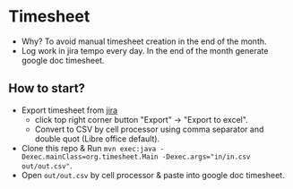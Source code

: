 # Timesheet

* Why? To avoid manual timesheet creation in the end of the month.
* Log work in jira tempo every day. In the end of the month generate google doc timesheet.

## How to start?

* Export timesheet from [jira](https://jira.4finance.net/secure/TempoUserBoard!timesheet.jspa)
  * click top right corner button "Export" -> "Export to excel".
  * Convert to CSV by cell processor using comma separator and double quot (Libre office default).
* Clone this repo & Run ```mvn exec:java -Dexec.mainClass=org.timesheet.Main -Dexec.args="in/in.csv out/out.csv"```. 
* Open `out/out.csv` by cell processor & paste into google doc timesheet. 
